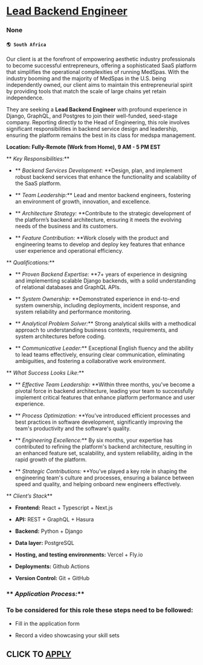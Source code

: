 # [Lead Backend Engineer](https://www.remotewlb.com/apply/lead-backend-engineer-111110)  
### None  
#### `🌎 South Africa`  

Our client is at the forefront of empowering aesthetic industry professionals to become successful entrepreneurs, offering a sophisticated SaaS platform that simplifies the operational complexities of running MedSpas. With the industry booming and the majority of MedSpas in the U.S. being independently owned, our client aims to maintain this entrepreneurial spirit by providing tools that match the scale of large chains yet retain independence.

They are seeking a **Lead Backend Engineer** with profound experience in Django, GraphQL, and Postgres to join their well-funded, seed-stage company. Reporting directly to the Head of Engineering, this role involves significant responsibilities in backend service design and leadership, ensuring the platform remains the best in its class for medspa management.

 **Location: Fully-Remote (Work from Home), 9 AM - 5 PM EST**

 ** _Key Responsibilities:_**

  *  ** _Backend Services Development:_ **Design, plan, and implement robust backend services that enhance the functionality and scalability of the SaaS platform.

  *  ** _Team Leadership:_** Lead and mentor backend engineers, fostering an environment of growth, innovation, and excellence.

  *  ** _Architecture Strategy:_ **Contribute to the strategic development of the platform’s backend architecture, ensuring it meets the evolving needs of the business and its customers.

  *  ** _Feature Contribution:_ **Work closely with the product and engineering teams to develop and deploy key features that enhance user experience and operational efficiency.

 ** _Qualifications:_**

  *  ** _Proven Backend Expertise:_ **7+ years of experience in designing and implementing scalable Django backends, with a solid understanding of relational databases and GraphQL APIs.

  *  ** _System Ownership:_ **Demonstrated experience in end-to-end system ownership, including deployments, incident response, and system reliability and performance monitoring.

  *  ** _Analytical Problem Solver:_** Strong analytical skills with a methodical approach to understanding business contexts, requirements, and system architectures before coding.

  *  ** _Communicative Leader:_** Exceptional English fluency and the ability to lead teams effectively, ensuring clear communication, eliminating ambiguities, and fostering a collaborative work environment.

 ** _What Success Looks Like:_**

  *  ** _Effective Team Leadership:_ **Within three months, you've become a pivotal force in backend architecture, leading your team to successfully implement critical features that enhance platform performance and user experience.

  *  ** _Process Optimization:_ **You've introduced efficient processes and best practices in software development, significantly improving the team's productivity and the software's quality.

  *  ** _Engineering Excellence:_** By six months, your expertise has contributed to refining the platform's backend architecture, resulting in an enhanced feature set, scalability, and system reliability, aiding in the rapid growth of the platform.

  *  ** _Strategic Contributions:_ **You've played a key role in shaping the engineering team's culture and processes, ensuring a balance between speed and quality, and helping onboard new engineers effectively.

 ** _Client’s Stack_**

  *  **Frontend:** React + Typescript + Next.js

  *  **API:** REST + GraphQL + Hasura

  *  **Backend:** Python + Django

  *  **Data layer:** PostgreSQL

  *  **Hosting, and testing environments:** Vercel + Fly.io

  *  **Deployments:** Github Actions

  *  **Version Control:** Git + GitHub

###  ** _Application Process:_**

### To be considered for this role these steps need to be followed:

  * Fill in the application form

  * Record a video showcasing your skill sets

  
## CLICK TO [APPLY](https://www.remotewlb.com/apply/lead-backend-engineer-111110)

